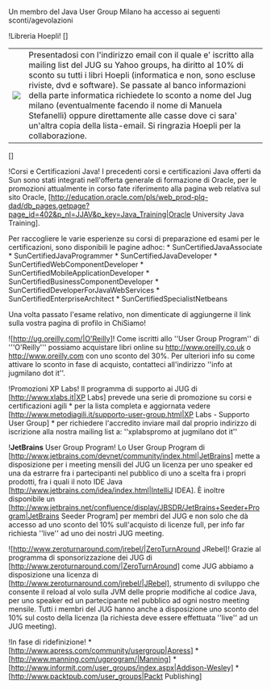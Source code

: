 Un membro del Java User Group Milano ha accesso ai seguenti sconti/agevolazioni

!Libreria Hoepli!
[<html>]
<table cellpadding="10">
<tr>
<td>
<img src="http://www.jugmilano.it/vqwiki/jsp/Wiki?action=action_view_attachment&attachment=logo_Hoepli.jpg">
</td>
<td valign="top">
Presentadosi con l'indirizzo email con il quale e' iscritto alla mailing list del JUG su Yahoo groups, ha diritto al 10% di sconto su tutti i libri Hoepli (informatica e non, sono escluse riviste, dvd e software). Se passate al banco informazioni della parte informatica richiedete lo sconto a nome del Jug milano (eventualmente facendo il nome di Manuela Stefanelli) oppure direttamente alle casse dove ci sara' un'altra copia della lista-email. Si ringrazia Hoepli per la collaborazione.
</td>
</tr>
</table>
[</html>]

!Corsi e Certificazioni Java!
I precedenti corsi e certificazioni Java offerti da Sun sono stati integrati nell'offerta generale di formazione di Oracle, per le promozioni attualmente in corso fate riferimento alla pagina web relativa sul sito Oracle, [http://education.oracle.com/pls/web_prod-plq-dad/db_pages.getpage?page_id=402&p_nl=JJAV&p_key=Java_Training|Oracle University Java Training].

Per raccogliere le varie esperienze su corsi di preparazione ed esami per le certificazioni, sono disponibili le pagine adhoc:
	* SunCertifiedJavaAssociate
	* SunCertifiedJavaProgrammer
		* SunCertifiedJavaDeveloper
		* SunCertifiedWebComponentDeveloper
		* SunCertifiedMobileApplicationDeveloper
		* SunCertifiedBusinessComponentDeveloper
		* SunCertifiedDeveloperForJavaWebServices
	* SunCertifiedEnterpriseArchitect
	* SunCertifiedSpecialistNetbeans

Una volta passato l'esame relativo, non dimenticate di aggiungerne il link sulla vostra pagina di profilo in ChiSiamo! 

![http://ug.oreilly.com/|O'Reilly]!
Come iscritti allo ''User Group Program'' di '''O'Reilly''' possiamo acquistare libri online su http://www.oreilly.co.uk o http://www.oreilly.com con uno sconto del 30%.
Per ulteriori info su come attivare lo sconto in fase di acquisto, contatteci all'indirizzo ''info at jugmilano dot it''. 

!Promozioni XP Labs!
Il programma di supporto ai JUG di [http://www.xlabs.it|XP Labs] prevede una serie di promozione su corsi e certificazioni agili
	* per la lista completa e aggiornata vedere [http://www.metodiagili.it/supporto-user-group.html|XP Labs - Supporto User Group]
	* per richiedere l'accredito inviare mail dal proprio indirizzo di iscrizione alla nostra mailing list a: ''xplabspromo at jugmilano dot it''

!__JetBrains__ User Group Program!
Lo User Group Program di [http://www.jetbrains.com/devnet/community/index.html|JetBrains] mette a disposizione per i meeting mensili del JUG un licenza per uno speaker ed una da estrarre fra i partecipanti nel pubblico di uno a scelta fra i propri prodotti, fra i quali il noto IDE Java [http://www.jetbrains.com/idea/index.html|IntelliJ IDEA]. È inoltre disponibile un [http://www.jetbrains.net/confluence/display/JBSDR/JetBrains+Seeder+Program|JetBrains Seeder Program] per membri del JUG e non solo che dà accesso ad uno sconto del 10% sull'acquisto di licenze full, per info far richiesta ''live'' ad uno dei nostri JUG meeting.

![http://www.zeroturnaround.com/jrebel/|ZeroTurnAround JRebel]!
Grazie al programma di sponsorizzazione dei JUG di [http://www.zeroturnaround.com/|ZeroTurnAround] come JUG abbiamo a disposizione una licenza di [http://www.zeroturnaround.com/jrebel/|JRebel], strumento di sviluppo che consente il reload al volo sulla JVM delle proprie modifiche al codice Java, per uno speaker ed un partecipante nel pubblico ad ogni nostro meeting mensile. Tutti i membri del JUG hanno anche a disposizione uno sconto del 10% sul costo della licenza (la richiesta deve essere effettuata ''live'' ad un JUG meeting).

!In fase di ridefinizione!
	* [http://www.apress.com/community/usergroup|Apress]
	* [http://www.manning.com/ugprogram/|Manning]
	* [http://www.informit.com/user_groups/index.aspx|Addison-Wesley]
	* [http://www.packtpub.com/user_groups|Packt Publishing]

